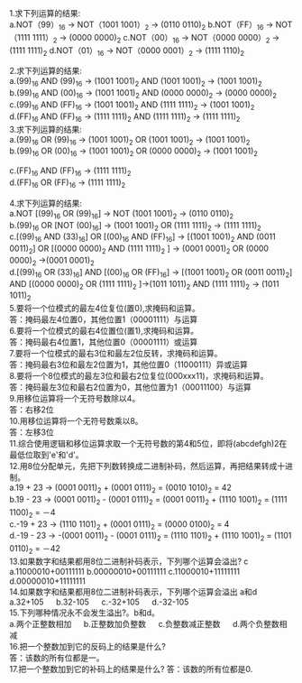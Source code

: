 1.求下列运算的结果:  
a.NOT（99）<sub>16</sub>            →   NOT（1001 1001）<sub>2</sub>   →   (0110 0110)<sub>2</sub>
b.NOT（FF）<sub>16</sub>            →   NOT（1111 1111）<sub>2</sub>   →   (0000 0000)<sub>2</sub>
c.NOT（00）<sub>16</sub>            →   NOT（0000 0000）<sub>2</sub>   →   (1111 1111)<sub>2</sub>
d.NOT（01）<sub>16</sub>            →   NOT（0000 0001）<sub>2</sub>   →   (1111 1110)<sub>2</sub>

2.求下列运算的结果:  
a.(99)<sub>16</sub> AND (99)<sub>16</sub>            →   (1001 1001)<sub>2</sub> AND (1001 1001)<sub>2</sub>   →   (1001 1001)<sub>2</sub>  
b.(99)<sub>16</sub> AND (00)<sub>16</sub>            →   (1001 1001)<sub>2</sub> AND (0000 0000)<sub>2</sub>   →   (0000 0000)<sub>2</sub>  
 c.(99)<sub>16</sub> AND (FF)<sub>16</sub>            →   (1001 1001)<sub>2</sub> AND (1111 1111)<sub>2</sub>   →   (1001 1001)<sub>2</sub>  
 d.(FF)<sub>16</sub> AND (FF)<sub>16</sub>            →   (1111 1111)<sub>2</sub> AND (1111 1111)<sub>2</sub>   →   (1111 1111)<sub>2</sub>  
3.求下列运算的结果:  
 a.(99)<sub>16</sub> OR (99)<sub>16</sub>            →   (1001 1001)<sub>2</sub> OR (1001 1001)<sub>2</sub>   →   (1001 1001)<sub>2</sub>   
 b.(99)<sub>16</sub> OR (00)<sub>16</sub>            →   (1001 1001)<sub>2</sub> OR (0000 0000)<sub>2</sub>   →   (1001 1001)<sub>2</sub>
  
c.(FF)<sub>16</sub> AND (FF)<sub>16</sub> →
(1111 1111)<sub>2</sub>  
d.(FF)<sub>16</sub> OR (FF)<sub>16</sub> → (1111 1111)<sub>2</sub>  

4.求下列运算的结果:  
a.NOT [(99)<sub>16</sub> OR (99)<sub>16</sub>]              →   NOT (1001 1001)<sub>2</sub>    →    (0110 0110)<sub>2</sub>  
 b.(99)<sub>16</sub> OR [NOT (00)<sub>16</sub>]              →    (1001 1001)<sub>2</sub> OR (1111 1111)<sub>2</sub>    →     (1111 1111)<sub>2</sub>  
 c.[(99)<sub>16</sub> AND (33)<sub>16</sub>] OR [(00)<sub>16</sub> AND (FF)<sub>16</sub>]   →    [(1001 1001)<sub>2</sub> AND (0011 0011)<sub>2</sub>] OR [(0000 0000)<sub>2</sub> AND (1111 1111)<sub>2</sub> ]   →    (0001 0001)<sub>2</sub> OR (0000 0000)<sub>2</sub>
->(0001 0001)<sub>2</sub>  
d.[(99)<sub>16</sub> OR (33)<sub>16</sub>] AND [(00)<sub>16</sub> OR (FF)<sub>16</sub>]  →   [(1001 1001)<sub>2</sub> OR (0011 0011)<sub>2</sub>] AND [(0000 0000)<sub>2</sub> OR (1111 1111)<sub>2</sub> ]→(1011 1011)<sub>2</sub> AND (1111 1111)<sub>2</sub> → (1011 1011)<sub>2</sub>  
 5.要将一个位模式的最左4位复位(置0),求掩码和运算。  
答：掩码最左4位置0，其他位置1（00001111）与运算  
6.要将一个位模式的最右4位置位(置1),求掩码和运算。  
答：掩码最右4位置1，其他位置0（00001111）或运算    
7.要将一个位模式的最右3位和最左2位反转，求掩码和运算。  
答：掩码最右3位和最左2位置为1，其他位置0（11000111）异或运算   
8.要将一个8位模式的最左3位和最右2位复位(000xxx11)，求掩码和运算。  
答：掩码最左3位和最右2位置为0，其他位置为1（00011100）与运算   
9.用移位运算将一个无符号数除以4。  
答：右移2位    
10.用移位运算将一个无符号数乘以8。  
答：左移3位  
11.综合使用逻辑和移位运算求取一个无符号数的第4和5位，即将(abcdefgh)2在最低位取到'e'和'd'。  
12.用8位分配单元，先把下列数转换成二进制补码，然后运算，再把结果转成十进制。  
a.19 + 23                 →     (0001 0011)<sub>2</sub> + (0001 0111)<sub>2</sub> = (0010 1010)<sub>2</sub> = 42  
b.19 - 23                 →     (0001 0011)<sub>2</sub> - (0001 0111)<sub>2</sub> = (0001 0011)<sub>2</sub> + (1110 1001)<sub>2</sub> = (1111 1100)<sub>2</sub> = －4  
c.-19 + 23                 →     (1110 1101)<sub>2</sub> + (0001 0111)<sub>2</sub> = (0000 0100)<sub>2</sub> = 4  
d.-19 - 23                 →     -(0001 0011)<sub>2</sub> - (0001 0111)<sub>2</sub> = (1110 1101)<sub>2</sub> + (1110 1001)<sub>2</sub> = (1101 0110)<sub>2</sub> = －42  
13.如果数字和结果都用8位二进制补码表示，下列哪个运算会溢出?  c  
a.11000010+00111111  b.00000010+00111111  c.11000010+11111111  d.00000010+11111111  
14.如果数字和结果都用8位二进制补码表示，下列哪个运算会溢出  a和d    
a.32+105   b.32-105   c.-32+105   d.-32-105  
15.下列哪种情况永不会发生溢出?。b和d。  
a.两个正整数相加   b.正整数加负整数   c.负整数减正整数   d.两个负整数相减  
16.把一个整数加到它的反码上的结果是什么?  
答：该数的所有位都是一。  
17.把一个整数加到它的补码上的结果是什么?
答：该数的所有位都是0.